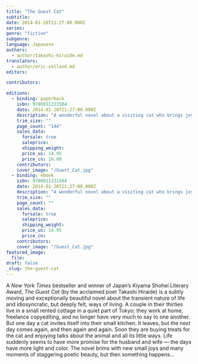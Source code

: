 ```yaml
---
title: "The Guest Cat"
subtitle:
date: 2014-01-28T21:27:00.000Z
series:
genre: "fiction"
subgenre:
language: Japanese
authors:
  - author/takashi-hiraide.md
translators:
  - author/eric-selland.md
editors:

contributors:

editions:
  - binding: paperback
    isbn: 9780811221504
    date: 2014-01-28T21:27:00.000Z
    description: "A wonderful novel about a visiting cat who brings joy into a Tokyo couple’s life "
    trim_size: ""
    page_count: "144"
    sales_data:
      forsale: true
      saleprice:
      shipping_weight:
      price_us: 14.95
      price_cn: 16.00
    contributors:
    cover_image: "/Guest_Cat.jpg"
  - binding: ebook
    isbn: 9780811221504
    date: 2014-01-28T21:27:00.000Z
    description: "A wonderful novel about a visiting cat who brings joy into a Tokyo couple’s life "
    trim_size: ""
    page_count: ""
    sales_data:
      forsale: true
      saleprice:
      shipping_weight:
      price_us: 14.95
      price_cn:
    contributors:
    cover_image: "/Guest_Cat.jpg"
featured_image:
  file:
draft: false
_slug: the-guest-cat
---
```


A _New York Times_ bestseller and winner of Japan’s Kiyama Shohei Literary Award, _The Guest Cat_ (by the acclaimed poet Takashi Hiraide) is a subtly moving and exceptionally beautiful novel about the transient nature of life and idiosyncratic, but deeply felt, ways of living. A couple in their thirties live in a small rented cottage in a quiet part of Tokyo; they work at home, freelance copyediting, and no longer have very much to say to one another. But one day a cat invites itself into their small kitchen. It leaves, but the next day comes again, and then again and again. Soon they are buying treats for the cat and enjoying talks about the animal and all its little ways. Life suddenly seems to have more promise for the husband and wife — the days have more light and color. The novel brims with new small joys and many moments of staggering poetic beauty, but then something happens...

